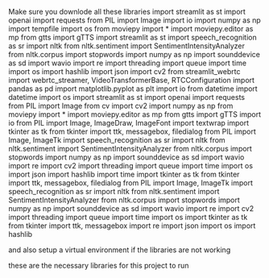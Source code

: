 Make sure you downlode all these libraries 
import streamlit as st
import openai
import requests
from PIL import Image
import io
import numpy as np
import tempfile
import os
from moviepy import *
import moviepy.editor as mp
from gtts import gTTS
import streamlit as st
import speech_recognition as sr
import nltk
from nltk.sentiment import SentimentIntensityAnalyzer
from nltk.corpus import stopwords
import numpy as np
import sounddevice as sd
import wavio
import re
import threading
import queue
import time
import os
import hashlib
import json
import cv2
from streamlit_webrtc import webrtc_streamer, VideoTransformerBase, RTCConfiguration
import pandas as pd
import matplotlib.pyplot as plt
import io
from datetime import datetime
import os
import streamlit as st
import openai
import requests
from PIL import Image
from cv import cv2
import numpy as np
from moviepy import *
import moviepy.editor as mp 
from gtts import gTTS
import io
from PIL import Image, ImageDraw, ImageFont
import textwrap
import tkinter as tk
from tkinter import ttk, messagebox, filedialog
from PIL import Image, ImageTk 
import speech_recognition as sr
import nltk
from nltk.sentiment import SentimentIntensityAnalyzer
from nltk.corpus import stopwords
import numpy as np
import sounddevice as sd
import wavio
import re
import cv2
import threading
import queue
import time
import os
import json
import hashlib
import time
import tkinter as tk
from tkinter import ttk, messagebox, filedialog
from PIL import Image, ImageTk 
import speech_recognition as sr
import nltk
from nltk.sentiment import SentimentIntensityAnalyzer
from nltk.corpus import stopwords
import numpy as np
import sounddevice as sd
import wavio
import re
import cv2
import threading
import queue
import time
import os
import tkinter as tk
from tkinter import ttk, messagebox
import re
import json
import os
import hashlib

and also setup a virtual environment if the libraries are not working 

these are the necessary libraries for this project to run 

